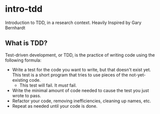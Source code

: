 # intro-tdd
Introduction to TDD, in a research context. Heavily Inspired by Gary Bernhardt

## What is TDD?

Test-driven development, or TDD, is the practice of writing code using the following formula:

- Write a test for the code you want to write, but that doesn't exist yet. This test is a short program that tries to use pieces of the not-yet-existing code.
  - This test will fail. It *must* fail.
- Write the minimal amount of code needed to cause the test you just wrote to pass.
- Refactor your code, removing inefficiencies, cleaning up names, etc.
- Repeat as needed until your code is done.
